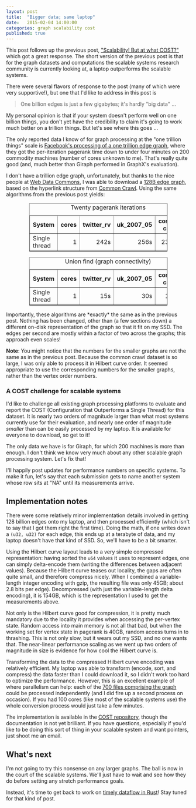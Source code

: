 ```yaml
---
layout: post
title:  "Bigger data; same laptop"
date:   2015-02-04 14:00:00
categories: graph scalability cost
published: true
---
```


This post follows up the previous post, ["Scalability! But at what COST?"](http://www.frankmcsherry.org/graph/scalability/cost/2015/01/15/COST.html) which got a great response. The short version of the previous post is that for the graph datasets and computations the scalable systems research community is currently looking at, a laptop outperforms the scalable systems.

There were several flavors of response to the post (many of which were very supportive!), but one that I'd like to address in this post is

> One billion edges is just a few gigabytes; it's hardly "big data" ...

My personal opinion is that if your system doesn't perform well on one billion things, you don't yet have the credibility to claim it's going to work much better on a trillion things. But let's see where this goes ...

The only reported data I know of for graph processing at the "one trillion things" scale is [Facebook's processing of a one trillion edge graph](https://www.facebook.com/notes/facebook-engineering/scaling-apache-giraph-to-a-trillion-edges/10151617006153920), where they got the per-iteration pagerank time down to under four minutes on 200 commodity machines (number of cores unknown to me). That's really quite good (and, much better than Giraph performed in GraphX's evaluation).

I don't have a trillion edge graph, unfortunately, but thanks to the nice people at [Web Data Commons](http://webdatacommons.org), I was able to download a [128B edge graph](http://webdatacommons.org/hyperlinkgraph/index.html), based on the hyperlink structure from [Common Crawl](http://commoncrawl.org). Using the same algorithms from the previous post yields:

<center>
<table border="1" style="width:75%">
<tr> <th>System</th> <th>cores</th> <th>twitter_rv</th> <th>uk_2007_05</th><th>common crawl</th></tr>
<tr> <td>Single thread</td> <td align="right">1</td> <td align="right">242s</td><td align="right">256s</td><td align = "right">23653s</td></tr>
<caption>Twenty pagerank iterations</caption>
</table>
</center>

<p></p>

<center>
<table border="1" style="width:75%">
<tr> <th>System</th> <th>cores</th> <th>twitter_rv</th> <th>uk_2007_05</th><th>common crawl</th></tr>
<tr> <td>Single thread</td> <td align="right">1</td> <td align="right">15s</td><td align="right">30s</td><td align = "right">1700s</td></tr>
<caption>Union find (graph connectivity)</caption>
</table>
</center>

<p></p>
Importantly, these algorithms are *exactly* the same as in the previous post. Nothing has been changed, other than (a few sections down) a different on-disk representation of the graph so that it fit on my SSD. The edges per second are mostly within a factor of two across the graphs; this approach even scales!


<b>Note</b>: You might notice that the numbers for the smaller graphs are not the same as in the previous post. Because the common crawl dataset is so large, I was only able to process it in Hilbert curve order. It seemed appropriate to use the corresponding numbers for the smaller graphs, rather than the vertex order numbers.

### A COST challenge for scalable systems

I'd like to challenge all existing graph processing platforms to evaluate and report the COST (Configuration that Outperforms a Single Thread) for this dataset. It is nearly two orders of magnitude larger than what most systems currently use for their evaluation, and nearly one order of magnitude *smaller* than can be easily processed by my laptop. It is available for everyone to download, so get to it!

The only data we have is for Giraph, for which 200 machines is more than enough.
I don't think we know very much about any other scalable graph processing system. Let's fix that!

I'll happily post updates for performance numbers on specific systems. To make it fun, let's say that each submission gets to name another system whose row sits at "NA" until its measurements arrive.

## Implementation notes

There were some relatively minor implementation details involved in getting 128 billion edges onto my laptop, and then processed efficiently (which isn't to say that I got them right the first time). Doing the math, if one writes down a `(u32, u32)` for each edge, this ends up at a terabyte of data, and my laptop doesn't have that kind of SSD. So, we'll have to be a bit smarter.

Using the Hilbert curve layout leads to a very simple compressed representation: having sorted the `u64` values it uses to represent edges, one can simply delta-encode them (writing the differences between adjacent values). Because the Hilbert curve teases out locality, the gaps are often quite small, and therefore compress nicely. When I combined a variable-length integer encoding with gzip, the resulting file was only 45GB; about 2.8 bits per edge). Decompressed (with just the variable-length delta encoding), it is 154GB, which is the representation I used to get the measurements above.

Not only is the Hilbert curve good for compression, it is pretty much mandatory due to the locality it provides when accessing the per-vertex state. Random access into main memory is not all that bad, but when the working set for vertex state in pagerank is 40GB, random access turns in to thrashing. This is not only slow, but it wears out my SSD, and no one wants that. The near-linear performance scaling as we went up two orders of magnitude in size is evidence for how cool the Hilbert curve is.

Transforming the data to the compressed Hilbert curve encoding was relatively efficient. My laptop was able to transform (encode, sort, and compress) the data faster than I could download it, so I didn't work too hard to optimize the performance. However, this is an excellent example of where parallelism can help: each of the [700 files comprising the graph](http://webdatacommons.org/hyperlinkgraph/2012-08/data/arc.list.txt) could be processed independently (and I did fire up a second process on occasion). If you had 100 cores (like most of the scalable systems use) the whole conversion process would just take a few minutes.

The implementation is available in the [COST repository](https://github.com/frankmcsherry/COST), though the documentation is not yet brilliant. If you have questions, especially if you'd like to be doing this sort of thing in your scalable system and want pointers, just shoot me an email.

## What's next

I'm not going to try this nonsense on any larger graphs. The ball is now in the court of the scalable systems. We'll just have to wait and see how they do before setting any stretch performance goals.

Instead, it's time to get back to work on [timely dataflow in Rust](https://github.com/frankmcsherry/timely-dataflow)! Stay tuned for that kind of post.
